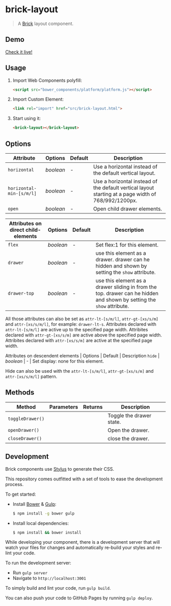 # brick-layout

> A [Brick](https://github.com/mozbrick/brick/) layout component.

## Demo

[Check it live!](http://mozbrick.github.io/brick-layout)

## Usage

1. Import Web Components polyfill:

    ```html
    <script src="bower_components/platform/platform.js"></script>
    ```

2. Import Custom Element:

    ```html
    <link rel="import" href="src/brick-layout.html">
    ```

3. Start using it:

    ```html
    <brick-layout></brick-layout>
    ```

## Options

Attribute           | Options     | Default      | Description
---                 | ---         | ---          | ---
`horizontal`        | *boolean*   | -            | Use a horizontal instead of the default vertical layout.
`horizontal-min-[s/m/l]`  | *boolean*   | -            | Use a horizontal instead of the default vertical layout starting at a page width of 768/992/1200px.
`open`              | *boolean*   | -            | Open child drawer elements.

Attributes on direct child-elements | Options     | Default      | Description
---                          | ---         | ---          | ---
`flex`                       | *boolean*   | -            | Set flex:1 for this element.
`drawer`                     | *boolean*   | -            | use this element as a drawer. drawer can he hidden and shown by setting the `show` attribute.
`drawer-top`                 | *boolean*   | -            | use this element as a drawer sliding in from the top. drawer can he hidden and shown by setting the `show` attribute.

All those attributes can also be set as `attr-lt-[s/m/l]`, `attr-gt-[xs/s/m]` and `attr-[xs/s/m/l]`, for example: `drawer-lt-s`.
Attributes declared with `attr-lt-[s/m/l]` are active up to the specified page width.
Attribites declared with `attr-gt-[xs/s/m]` are active above the specified page width.
Attribites declared with `attr-[xs/s/m]` are active at the specified page width.

Attributes on descendent elements | Options     | Default      | Description
`hide`                            | *boolean*   | -            | Set display: none for this element.

Hide can also be used with the `attr-lt-[s/m/l]`, `attr-gt-[xs/s/m]` and `attr-[xs/s/m/l]` pattern.

## Methods

Method          | Parameters   | Returns     | Description
---             | ---          | ---         | ---
`toggleDrawer()`|              |             | Toggle the drawer state.
`openDrawer()`  |              |             | Open the drawer.
`closeDrawer()` |              |             | close the drawer.

## Development

Brick components use [Stylus](http://learnboost.github.com/stylus/) to generate their CSS.

This repository comes outfitted with a set of tools to ease the development process.

To get started:

* Install [Bower](http://bower.io/) & [Gulp](http://gulpjs.com/):

    ```sh
    $ npm install -g bower gulp
    ```

* Install local dependencies:

    ```sh
    $ npm install && bower install
    ```

While developing your component, there is a development server that will watch your files for changes and automatically re-build your styles and re-lint your code.

To run the development server:

* Run `gulp server`
* Navigate to `http://localhost:3001`

To simply build and lint your code, run `gulp build`.

You can also push your code to GitHub Pages by running `gulp deploy`.

